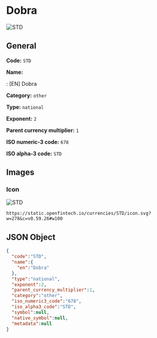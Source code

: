 
# Dobra 
![STD](https://static.openfintech.io/currencies/STD/icon.svg?w=278&c=v0.59.26#w100)  

## General 
 
**Code:** `STD` 
 
**Name:** 
 
:	[EN] Dobra 
 
**Category:** `other` 
 
**Type:** `national` 
 
**Exponent:** `2` 
 
**Parent currency multiplier:** `1` 
 
**ISO numeric-3 code:** `678` 
 
**ISO alpha-3 code:** `STD` 
 

## Images 

### Icon 
 
![STD](https://static.openfintech.io/currencies/STD/icon.svg?w=278&c=v0.59.26#w100)  

```
https://static.openfintech.io/currencies/STD/icon.svg?w=278&c=v0.59.26#w100
```  

## JSON Object 

```json
{
  "code":"STD",
  "name":{
    "en":"Dobra"
  },
  "type":"national",
  "exponent":2,
  "parent_currency_multiplier":1,
  "category":"other",
  "iso_numeric3_code":"678",
  "iso_alpha3_code":"STD",
  "symbol":null,
  "native_symbol":null,
  "metadata":null
}
```  
